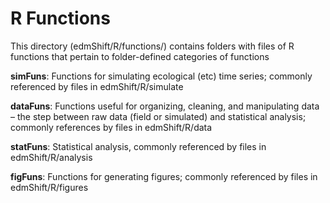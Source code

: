 # R Functions

This directory (edmShift/R/functions/) contains folders with files of R functions that pertain to folder-defined categories of functions

__simFuns__: Functions for simulating ecological (etc) time series; commonly referenced by files in edmShift/R/simulate

__dataFuns__: Functions useful for organizing, cleaning, and manipulating data – the step between raw data (field or simulated) and statistical analysis; commonly references by files in edmShift/R/data

__statFuns__: Statistical analysis, commonly referenced by files in edmShift/R/analysis

__figFuns__: Functions for generating figures; commonly referenced by files in edmShift/R/figures
